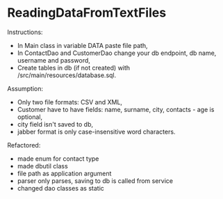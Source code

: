 # ReadingDataFromTextFiles

Instructions:
- In Main class in variable DATA paste file path,
- In ContactDao and CustomerDao change your db endpoint, db name, username and password,
- Create tables in db (if not created) with /src/main/resources/database.sql.

Assumption:
- Only two file formats: CSV and XML,
- Customer have to have fields: name, surname, city, contacts - age is optional,
- city field isn't saved to db,
- jabber format is only case-insensitive word characters.

Refactored:
- made enum for contact type
- made dbutil class
- file path as application argument
- parser only parses, saving to db is called from service
- changed dao classes as static
